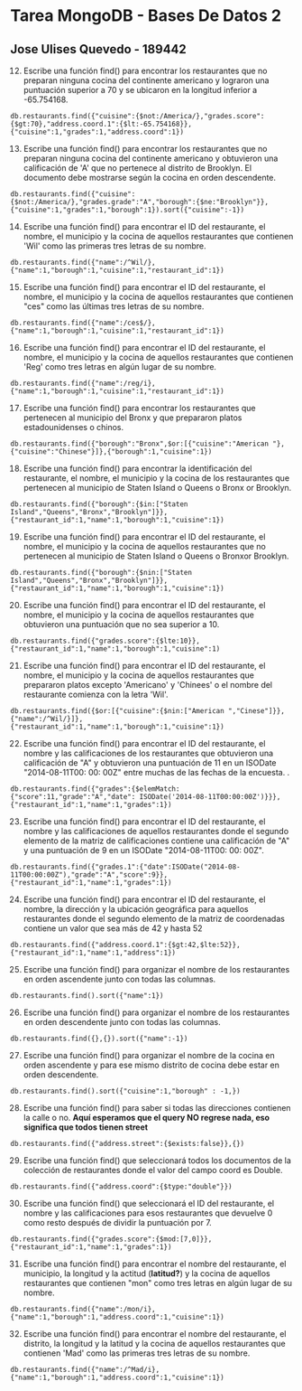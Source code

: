 # Tarea MongoDB - Bases De Datos 2 #
## Jose Ulises Quevedo - 189442 ##

12. Escribe una función find() para encontrar los restaurantes que no preparan ninguna cocina del continente americano y lograron una puntuación superior a 70 y se ubicaron en la longitud inferior a -65.754168.


`db.restaurants.find({"cuisine":{$not:/America/},"grades.score":{$gt:70},"address.coord.1":{$lt:-65.754168}},{"cuisine":1,"grades":1,"address.coord":1})`


13. Escribe una función find() para encontrar los restaurantes que no preparan ninguna cocina del continente americano y obtuvieron una calificación de 'A' que no pertenece al distrito de Brooklyn. El documento debe mostrarse según la cocina en orden descendente.

`db.restaurants.find({"cuisine":{$not:/America/},"grades.grade":"A","borough":{$ne:"Brooklyn"}},{"cuisine":1,"grades":1,"borough":1}).sort({"cuisine":-1})`

14. Escribe una función find() para encontrar el ID del restaurante, el nombre, el municipio y la cocina de aquellos restaurantes que contienen 'Wil' como las primeras tres letras de su nombre.

`db.restaurants.find({"name":/^Wil/},{"name":1,"borough":1,"cuisine":1,"restaurant_id":1})`

15. Escribe una función find() para encontrar el ID del restaurante, el nombre, el municipio y la cocina de aquellos restaurantes que contienen "ces" como las últimas tres letras de su nombre.

`db.restaurants.find({"name":/ces$/},{"name":1,"borough":1,"cuisine":1,"restaurant_id":1})`


16. Escribe una función find() para encontrar el ID del restaurante, el nombre, el municipio y la cocina de aquellos restaurantes que contienen 'Reg' como tres letras en algún lugar de su nombre.

`db.restaurants.find({"name":/reg/i},{"name":1,"borough":1,"cuisine":1,"restaurant_id":1})`


17. Escribe una función find() para encontrar los restaurantes que pertenecen al municipio del Bronx y que prepararon platos estadounidenses o chinos.

`db.restaurants.find({"borough":"Bronx",$or:[{"cuisine":"American "},{"cuisine":"Chinese"}]},{"borough":1,"cuisine":1})`


18. Escribe una función find() para encontrar la identificación del restaurante, el nombre, el municipio y la cocina de los restaurantes que pertenecen al municipio de Staten Island o Queens o Bronx or Brooklyn.

`db.restaurants.find({"borough":{$in:["Staten Island","Queens","Bronx","Brooklyn"]}},{"restaurant_id":1,"name":1,"borough":1,"cuisine":1})`

19. Escribe una función find() para encontrar el ID del restaurante, el nombre, el municipio y la cocina de aquellos restaurantes que no pertenecen al municipio de Staten Island o Queens o Bronxor Brooklyn.

`db.restaurants.find({"borough":{$nin:["Staten Island","Queens","Bronx","Brooklyn"]}},{"restaurant_id":1,"name":1,"borough":1,"cuisine":1})`

20. Escribe una función find() para encontrar el ID del restaurante, el nombre, el municipio y la cocina de aquellos restaurantes que obtuvieron una puntuación que no sea superior a 10.


`db.restaurants.find({"grades.score":{$lte:10}},{"restaurant_id":1,"name":1,"borough":1,"cuisine":1)`

21. Escribe una función find() para encontrar el ID del restaurante, el nombre, el municipio y la cocina de aquellos restaurantes que prepararon platos excepto 'Americano' y 'Chinees' o el nombre del restaurante comienza con la letra 'Wil'.


`db.restaurants.find({$or:[{"cuisine":{$nin:["American ","Cinese"]}},{"name":/^Wil/}]},{"restaurant_id":1,"name":1,"borough":1,"cuisine":1})`

22. Escribe una función find() para encontrar el ID del restaurante, el nombre y las calificaciones de los restaurantes que obtuvieron una calificación de "A" y obtuvieron una puntuación de 11 en un ISODate "2014-08-11T00: 00: 00Z" entre muchas de las fechas de la encuesta. .

`db.restaurants.find({"grades":{$elemMatch:{"score":11,"grade":"A","date": ISODate('2014-08-11T00:00:00Z')}}},{"restaurant_id":1,"name":1,"grades":1})`

23. Escribe una función find() para encontrar el ID del restaurante, el nombre y las calificaciones de aquellos restaurantes donde el segundo elemento de la matriz de calificaciones contiene una calificación de "A" y una puntuación de 9 en un ISODate "2014-08-11T00: 00: 00Z".

`db.restaurants.find({"grades.1":{"date":ISODate("2014-08-11T00:00:00Z"),"grade":"A","score":9}},{"restaurant_id":1,"name":1,"grades":1})`


24. Escribe una función find() para encontrar el ID del restaurante, el nombre, la dirección y la ubicación geográfica para aquellos restaurantes donde el segundo elemento de la matriz de coordenadas contiene un valor que sea más de 42 y hasta 52

`db.restaurants.find({"address.coord.1":{$gt:42,$lte:52}},{"restaurant_id":1,"name":1,"address":1})`

25. Escribe una función find() para organizar el nombre de los restaurantes en orden ascendente junto con todas las columnas.

`db.restaurants.find().sort({"name":1})`

26. Escribe una función find() para organizar el nombre de los restaurantes en orden descendente junto con todas las columnas.


`db.restaurants.find({},{}).sort({"name":-1})`

27. Escribe una función find() para organizar el nombre de la cocina en orden ascendente y para ese mismo distrito de cocina debe estar en orden descendente.

 `db.restaurants.find().sort({"cuisine":1,"borough" : -1,})`


28. Escribe una función find() para saber si todas las direcciones contienen la calle o no. **Aquí esperamos que el query NO regrese nada, eso significa  que todos tienen street**

`db.restaurants.find({"address.street":{$exists:false}},{})`

29. Escribe una función find() que seleccionará todos los documentos de la colección de restaurantes donde el valor del campo coord es Double.

`db.restaurants.find({"address.coord":{$type:"double"}})`

30. Escribe una función find() que seleccionará el ID del restaurante, el nombre y las calificaciones para esos restaurantes que devuelve 0 como resto después de dividir la puntuación por 7.



`db.restaurants.find({"grades.score":{$mod:[7,0]}},{"restaurant_id":1,"name":1,"grades":1})`

31. Escribe una función find() para encontrar el nombre del restaurante, el municipio, la longitud y la actitud (**latitud?**) y la cocina de aquellos restaurantes que contienen "mon" como tres letras en algún lugar de su nombre.



`db.restaurants.find({"name":/mon/i},{"name":1,"borough":1,"address.coord":1,"cuisine":1})`

32. Escribe una función find() para encontrar el nombre del restaurante, el distrito, la longitud y la latitud y la cocina de aquellos restaurantes que contienen 'Mad' como las primeras tres letras de su nombre.



`db.restaurants.find({"name":/^Mad/i},{"name":1,"borough":1,"address.coord":1,"cuisine":1})`
